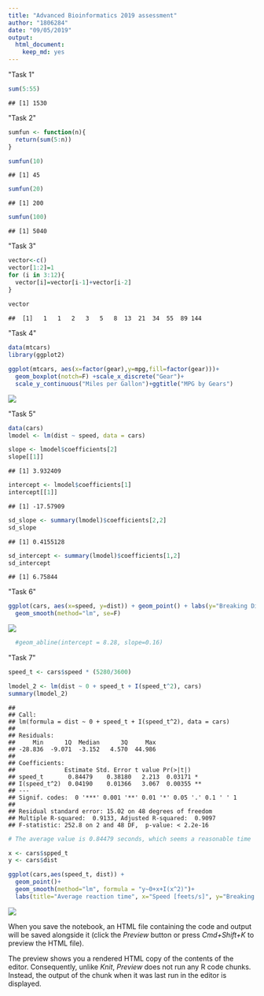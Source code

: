 ```yaml
---
title: "Advanced Bioinformatics 2019 assessment"
author: "1806284"
date: "09/05/2019"
output:
  html_document:
    keep_md: yes
---
```



"Task 1"

```r
sum(5:55)
```

```
## [1] 1530
```




"Task 2"

```r
sumfun <- function(n){
  return(sum(5:n))
}

sumfun(10)
```

```
## [1] 45
```

```r
sumfun(20)
```

```
## [1] 200
```

```r
sumfun(100)
```

```
## [1] 5040
```




"Task 3"

```r
vector<-c()
vector[1:2]=1
for (i in 3:12){
  vector[i]=vector[i-1]+vector[i-2]
}
 
vector 
```

```
##  [1]   1   1   2   3   5   8  13  21  34  55  89 144
```




"Task 4"

```r
data(mtcars)
library(ggplot2)

ggplot(mtcars, aes(x=factor(gear),y=mpg,fill=factor(gear)))+
  geom_boxplot(notch=F) +scale_x_discrete("Gear")+
  scale_y_continuous("Miles per Gallon")+ggtitle("MPG by Gears")
```

![](AdvBio_2019_Assessment_files/figure-html/unnamed-chunk-4-1.png)<!-- -->





"Task 5"

```r
data(cars)
lmodel <- lm(dist ~ speed, data = cars)

slope <- lmodel$coefficients[2]
slope[[1]]
```

```
## [1] 3.932409
```

```r
intercept <- lmodel$coefficients[1]
intercept[[1]]
```

```
## [1] -17.57909
```

```r
sd_slope <- summary(lmodel)$coefficients[2,2]
sd_slope
```

```
## [1] 0.4155128
```

```r
sd_intercept <- summary(lmodel)$coefficients[1,2]
sd_intercept
```

```
## [1] 6.75844
```





"Task 6"

```r
ggplot(cars, aes(x=speed, y=dist)) + geom_point() + labs(y="Breaking Distance [feet]", x="Speed [mph]") +
  geom_smooth(method="lm", se=F)
```

![](AdvBio_2019_Assessment_files/figure-html/unnamed-chunk-6-1.png)<!-- -->

```r
  #geom_abline(intercept = 8.28, slope=0.16)
```





"Task 7"

```r
speed_t <- cars$speed * (5280/3600)

lmodel_2 <- lm(dist ~ 0 + speed_t + I(speed_t^2), cars)
summary(lmodel_2)
```

```
## 
## Call:
## lm(formula = dist ~ 0 + speed_t + I(speed_t^2), data = cars)
## 
## Residuals:
##     Min      1Q  Median      3Q     Max 
## -28.836  -9.071  -3.152   4.570  44.986 
## 
## Coefficients:
##              Estimate Std. Error t value Pr(>|t|)   
## speed_t       0.84479    0.38180   2.213  0.03171 * 
## I(speed_t^2)  0.04190    0.01366   3.067  0.00355 **
## ---
## Signif. codes:  0 '***' 0.001 '**' 0.01 '*' 0.05 '.' 0.1 ' ' 1
## 
## Residual standard error: 15.02 on 48 degrees of freedom
## Multiple R-squared:  0.9133,	Adjusted R-squared:  0.9097 
## F-statistic: 252.8 on 2 and 48 DF,  p-value: < 2.2e-16
```

```r
# The average value is 0.84479 seconds, which seems a reasonable time

x <- cars$spped_t
y <- cars$dist

ggplot(cars,aes(speed_t, dist)) +
  geom_point()+
  geom_smooth(method="lm", formula = "y~0+x+I(x^2)")+
  labs(title="Average reaction time", x="Speed [feets/s]", y="Breaking distance [feet]")
```

![](AdvBio_2019_Assessment_files/figure-html/unnamed-chunk-7-1.png)<!-- -->


When you save the notebook, an HTML file containing the code and output will be saved alongside it (click the *Preview* button or press *Cmd+Shift+K* to preview the HTML file). 

The preview shows you a rendered HTML copy of the contents of the editor. Consequently, unlike *Knit*, *Preview* does not run any R code chunks. Instead, the output of the chunk when it was last run in the editor is displayed.

